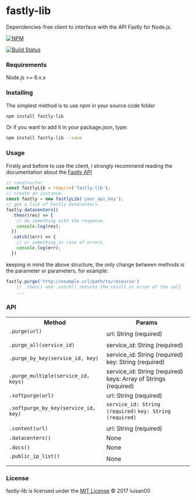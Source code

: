 # fastly-lib
Dependencies-free client to interface with the API Fastly for Node.js.

[![NPM](https://nodei.co/npm/fastly-lib.png)](https://nodei.co/npm/fastly-lib/)


[![Build Status](https://travis-ci.org/luisan00/fastly-lib.svg?branch=master)](https://travis-ci.org/luisan00/fastly-lib)

### Requirements
Node.js >= 6.x.x

### Installing
The simplest method is to use npm in your source code folder
```bash
npm install fastly-lib
```
Or if you want to add it in your package.json, type:
```bash
npm install fastly-lib --save
```
### Usage

Firstly and before to use the client, i strongly recommend reading the documentation about the <a target="_blank" href="https://docs.fastly.com/api/">Fastly API</a>

```js
// constructor
const fastlyLib = require('fastly-lib');
// create an instance.
const fastly = new fastlyLib('your_api_key');
// get a list of Fastly datacenters.
fastly.datacenters()
  .then((res) => {
    // do something with the response.
    console.log(res);
  })
  .catch((err) => {
    // or something in case of errors.
    console.log(err);
  })
```

keeping in mind the above structure, the only change between methods is the parameter or parameters, for example:

```js
fastly.purge('http://example.url/path/to/resource')
	// .then() and .catch() returns the result or error of the call
	...
```


### API

<table>
	<tr>
		<th>Method</th>
		<th>Params</th>
	</tr>
	<tr>
		<td>
			<code>.purge(url)<code>
		</td>
		<td>url: String (required)</td>
	</tr>
	<tr>
		<td>
			<code>.purge_all(service_id)</code>
		</td>
		<td>service_id: String (required)</td>
	</tr>
	<tr>
		<td>
			<code>.purge_by_key(service_id, key)</code>
		</td>
		<td>service_id: String (required)<br/>
			key: String (required)
		</td>
	</tr>
	<tr>
		<td>
			<code>.purge_multiple(service_id, keys)</code>
		</td>
		<td>service_id: String (required)<br/>
			keys: Array of Strings (required)
		</td>
	</tr>
	<tr>
		<td>
			<code>.softpurge(url)</code>
		</td>
		<td>url: String (required)</td>
	</tr>
	<tr>
		<td>
			<code>.softpurge_by_key(service_id, key)</code>
		</td>
		<td>
			<code>service_id: String (required)</code>
			<code>key: String (required)       </code>
		</td>
	</tr>
	<tr>
		<td colspan="2"></td>
	</tr>
	<tr>
		<td>
			<code>.content(url)</code>
		</td>
		<td>url: String (required)</td>
	</tr>
	<tr>
		<td>
			<code>.datacenters()</code>
		</td>
		<td>None</td>
	</tr>
	<tr>
		<td>
			<code>.docs()</code>
		</td>
		<td>None</td>
	</tr>
	<tr>
		<td>
			<code>.public_ip_list()<code>
		</td>
		<td>None</td>
	</tr>

</table>



### License

fastly-lib is licensed under the <a href="LICENSE">MIT License</a> © 2017 luisan00
